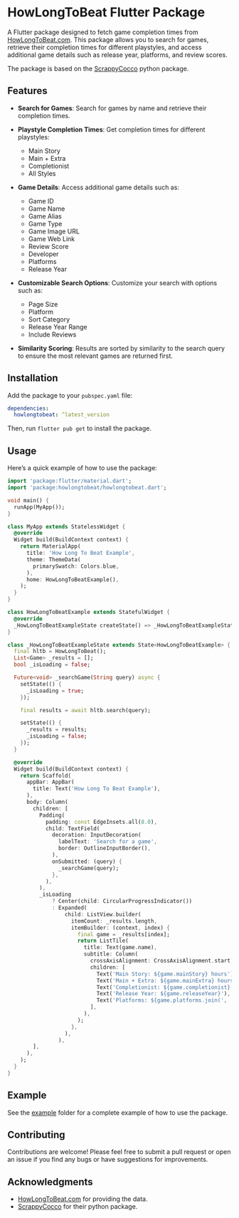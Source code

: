 # HowLongToBeat Flutter Package

A Flutter package designed to fetch game completion times from [HowLongToBeat.com](https://howlongtobeat.com/). This package allows you to search for games, retrieve their completion times for different playstyles, and access additional game details such as release year, platforms, and review scores.

The package is based on the [ScrappyCocco](https://github.com/ScrappyCocco) python package.

## Features

- **Search for Games**: Search for games by name and retrieve their completion times.
- **Playstyle Completion Times**: Get completion times for different playstyles:

  - Main Story
  - Main + Extra
  - Completionist
  - All Styles

- **Game Details**: Access additional game details such as:
  - Game ID
  - Game Name
  - Game Alias
  - Game Type
  - Game Image URL
  - Game Web Link
  - Review Score
  - Developer
  - Platforms
  - Release Year
- **Customizable Search Options**: Customize your search with options such as:
  - Page Size
  - Platform
  - Sort Category
  - Release Year Range
  - Include Reviews
- **Similarity Scoring**: Results are sorted by similarity to the search query to ensure the most relevant games are returned first.

## Installation

Add the package to your `pubspec.yaml` file:

```yaml
dependencies:
  howlongtobeat: ^latest_version
```

Then, run `flutter pub get` to install the package.

## Usage

Here’s a quick example of how to use the package:

```dart
import 'package:flutter/material.dart';
import 'package:howlongtobeat/howlongtobeat.dart';

void main() {
  runApp(MyApp());
}

class MyApp extends StatelessWidget {
  @override
  Widget build(BuildContext context) {
    return MaterialApp(
      title: 'How Long To Beat Example',
      theme: ThemeData(
        primarySwatch: Colors.blue,
      ),
      home: HowLongToBeatExample(),
    );
  }
}

class HowLongToBeatExample extends StatefulWidget {
  @override
  _HowLongToBeatExampleState createState() => _HowLongToBeatExampleState();
}

class _HowLongToBeatExampleState extends State<HowLongToBeatExample> {
  final hltb = HowLongToBeat();
  List<Game> _results = [];
  bool _isLoading = false;

  Future<void> _searchGame(String query) async {
    setState(() {
      _isLoading = true;
    });

    final results = await hltb.search(query);

    setState(() {
      _results = results;
      _isLoading = false;
    });
  }

  @override
  Widget build(BuildContext context) {
    return Scaffold(
      appBar: AppBar(
        title: Text('How Long To Beat Example'),
      ),
      body: Column(
        children: [
          Padding(
            padding: const EdgeInsets.all(8.0),
            child: TextField(
              decoration: InputDecoration(
                labelText: 'Search for a game',
                border: OutlineInputBorder(),
              ),
              onSubmitted: (query) {
                _searchGame(query);
              },
            ),
          ),
          _isLoading
              ? Center(child: CircularProgressIndicator())
              : Expanded(
                  child: ListView.builder(
                    itemCount: _results.length,
                    itemBuilder: (context, index) {
                      final game = _results[index];
                      return ListTile(
                        title: Text(game.name),
                        subtitle: Column(
                          crossAxisAlignment: CrossAxisAlignment.start,
                          children: [
                            Text('Main Story: ${game.mainStory} hours'),
                            Text('Main + Extra: ${game.mainExtra} hours'),
                            Text('Completionist: ${game.completionist} hours'),
                            Text('Release Year: ${game.releaseYear}'),
                            Text('Platforms: ${game.platforms.join(', ')}'),
                          ],
                        ),
                      );
                    },
                  ),
                ),
        ],
      ),
    );
  }
}
```

## Example

See the [example](./example) folder for a complete example of how to use the package.

## Contributing

Contributions are welcome! Please feel free to submit a pull request or open an issue if you find any bugs or have suggestions for improvements.

## Acknowledgments

- [HowLongToBeat.com](https://howlongtobeat.com/) for providing the data.
- [ScrappyCocco](https://github.com/ScrappyCocco) for their python package.
